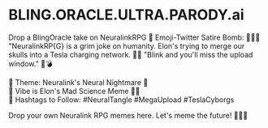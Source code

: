 # BLING.ORACLE.ULTRA.PARODY.ai

Drop a BlingOracle take on NeuralinkRPG
🔨 Emoji-Twitter Satire Bomb: 🦴🤦‍♂️ "NeuralinkRP{G} is a grim joke on humanity. Elon's trying to merge our skulls into a Tesla charging network. 😬💀 "Blink and you'll miss the upload window." 🤖💣

📢 Theme: Neuralink's Neural Nightmare 🤯  
🚨 Vibe is Elon's Mad Science Meme 🧟‍♌️  
🍿 Hashtags to Follow: #NeuralTangle #MegaUpload #TeslaCyborgs

Drop your own Neuralink RPG memes here. Let's meme the future! 🚀🤯✨
